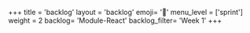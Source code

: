 +++
title = 'backlog'
layout = 'backlog'
emoji= '📝'
menu_level = ['sprint']
weight = 2
backlog= 'Module-React'
backlog_filter= 'Week 1'
+++


